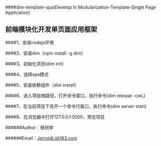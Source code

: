 ####dim-template-spa(Develop In Modularization-Template-Single Page Application)

前端模块化开发单页面应用框架
-------------
####1、安装nodejs环境

####2、安装dim（npm install -g dim）

####3、初始化项目(dim init)

####4、选择spa模式

####5、安装依赖组件（dim install）

####6、进入项目根路径，打开命令窗口，执行命令(dim release -cwL)

####7、在当前项目下另开一个命令行窗口，执行命令(dim server start)

####8、在浏览器中打开127.0.0.1:5000，预览项目
  
  
######Author：铁拐李

######Email：JerroldLi@163.com

